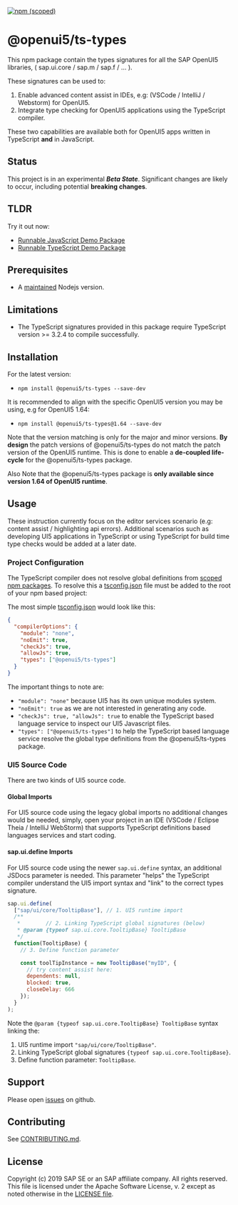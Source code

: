 [![npm (scoped)](https://img.shields.io/npm/v/@openui5/ts-types.svg)](https://www.npmjs.com/package/@openui5/ts-types)

# @openui5/ts-types

This npm package contain the types signatures for all the SAP OpenUI5 libraries,
( sap.ui.core / sap.m / sap.f / ... ).

These signatures can be used to:

1. Enable advanced content assist in IDEs, e.g: (VSCode / IntelliJ / Webstorm) for OpenUI5.
1. Integrate type checking for OpenUI5 applications using the TypeScript compiler.

These two capabilities are available both for OpenUI5 apps written in TypeScript **and** in JavaScript.

## Status

This project is in an experimental **_Beta State_**. Significant changes are likely to occur,
including potential **breaking changes**.

## TLDR

Try it out now:

- [Runnable JavaScript Demo Package](../../demos/demo-js)
- [Runnable TypeScript Demo Package](../../demos/demo-ts)

## Prerequisites

- A [maintained](https://nodejs.org/en/about/releases/) Nodejs version.

## Limitations

- The TypeScript signatures provided in this package require TypeScript version >= 3.2.4
  to compile successfully.

## Installation

For the latest version:

- `npm install @openui5/ts-types --save-dev`

It is recommended to align with the specific OpenUI5 version you may be using, e.g for OpenUI5 1.64:

- `npm install @openui5/ts-types@1.64 --save-dev`

Note that the version matching is only for the major and minor versions.
**By design** the patch versions of @openui5/ts-types do not match the patch version of the OpenUI5 runtime.
This is done to enable a **de-coupled life-cycle** for the @openui5/ts-types package.

Also Note that the @openui5/ts-types package is **only available since version 1.64 of OpenUI5 runtime**.

## Usage

These instruction currently focus on the editor services scenario (e.g: content assist / highlighting api errors).
Additional scenarios such as developing UI5 applications in TypeScript or using TypeScript
for build time type checks would be added at a later date.

### Project Configuration

The TypeScript compiler does not resolve global definitions from [scoped npm packages](https://docs.npmjs.com/misc/scope).
To resolve this a [tsconfig.json][ts-config] file must be added to the root of your npm based project:

The most simple [tsconfig.json][ts-config] would look like this:

```json
{
  "compilerOptions": {
    "module": "none",
    "noEmit": true,
    "checkJs": true,
    "allowJs": true,
    "types": ["@openui5/ts-types"]
  }
}
```

The important things to note are:

- `"module": "none"` because UI5 has its own unique modules system.
- `"noEmit": true` as we are not interested in generating any code.
- `"checkJs": true, "allowJs": true` to enable the TypeScript based language service to inspect
  our UI5 Javascript files.
- `"types": ["@openui5/ts-types"]` to help the TypeScript based language service resolve the global
  type definitions from the @openui5/ts-types package.

### UI5 Source Code

There are two kinds of UI5 source code.

#### Global Imports

For UI5 source code using the legacy global imports no additional changes would be needed, simply,
open your project in an IDE (VSCode / Eclipse Theia / IntelliJ WebStorm)
that supports TypeScript definitions based languages services and start coding.

#### sap.ui.define Imports

For UI5 source code using the newer `sap.ui.define` syntax, an additional JSDocs parameter is needed.
This parameter "helps" the TypeScript compiler understand the UI5 import syntax and "link" to the correct types signature.

```javascript
sap.ui.define(
  ["sap/ui/core/TooltipBase"], // 1. UI5 runtime import
  /**
   *        // 2. Linking TypeScript global signatures (below)
   * @param {typeof sap.ui.core.TooltipBase} TooltipBase
   */
  function(TooltipBase) {
    // 3. Define function parameter

    const toolTipInstance = new TooltipBase("myID", {
      // try content assist here:
      dependents: null,
      blocked: true,
      closeDelay: 666
    });
  }
);
```

Note the `@param {typeof sap.ui.core.TooltipBase} TooltipBase` syntax linking the:

1. UI5 runtime import `"sap/ui/core/TooltipBase"`.
2. Linking TypeScript global signatures `{typeof sap.ui.core.TooltipBase}`.
3. Define function parameter: `TooltipBase`.

## Support

Please open [issues](https://github.com/SAP/ui5-typescript/issues) on github.

## Contributing

See [CONTRIBUTING.md](./CONTRIBUTING.md).

## License

Copyright (c) 2019 SAP SE or an SAP affiliate company. All rights reserved.
This file is licensed under the Apache Software License, v. 2 except as noted otherwise in the [LICENSE file](../../LICENSE).

[ts-config]: https://www.typescriptlang.org/docs/handbook/tsconfig-json.html
